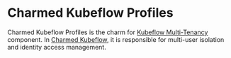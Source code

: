 Charmed Kubeflow Profiles
=========================
Charmed Kubeflow Profiles is the charm for [Kubeflow Multi-Tenancy](https://www.kubeflow.org/docs/components/multi-tenancy/) component. In [Charmed Kubeflow](https://charmed-kubeflow.io/), it is responsible for multi-user isolation and identity access management.
